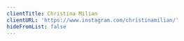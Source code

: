 ```yaml
---
clientTitle: Christina Milian
clientURL: 'https://www.instagram.com/christinamilian/'
hideFromList: false
---
```


